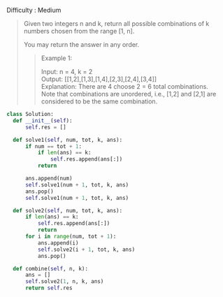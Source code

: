 Difficulty : Medium 

>Given two integers n and k, return all possible combinations of k numbers chosen from the range [1, n].
>
>You may return the answer in any order.
>
>>Example 1:  
>>
>>Input: n = 4, k = 2  
>>Output: [[1,2],[1,3],[1,4],[2,3],[2,4],[3,4]]  
>>Explanation: There are 4 choose 2 = 6 total combinations.  
>>Note that combinations are unordered, i.e., [1,2] and [2,1] are considered to be the same combination.


  ```python
class Solution:
    def __init__(self):
        self.res = []

    def solve1(self, num, tot, k, ans):
        if num == tot + 1:
            if len(ans) == k:
                self.res.append(ans[:])
            return

        ans.append(num)
        self.solve1(num + 1, tot, k, ans)
        ans.pop()
        self.solve1(num + 1, tot, k, ans)

    def solve2(self, num, tot, k, ans):
        if len(ans) == k:
            self.res.append(ans[:])
            return
        for i in range(num, tot + 1):
            ans.append(i)
            self.solve2(i + 1, tot, k, ans)
            ans.pop()

    def combine(self, n, k):
        ans = []
        self.solve2(1, n, k, ans)
        return self.res
```
